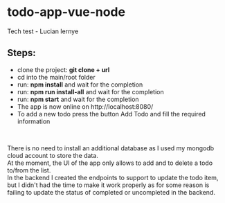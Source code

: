 # todo-app-vue-node

Tech test - Lucian Iernye

## Steps:

- clone the project: **git clone + url**
- cd into the main/root folder
- run: **npm install** and wait for the completion
- run: **npm run install-all** and wait for the completion
- run: **npm start** and wait for the completion
- The app is now online on http://localhost:8080/
- To add a new todo press the button Add Todo and fill the required information

&nbsp;
&nbsp;

There is no need to install an additional database as I used my mongodb cloud account to store the data.<br />
At the moment, the UI of the app only allows to add and to delete a todo to/from the list.<br />
In the backend I created the endpoints to support to update the todo item, but I didn't had the time to make it work properly as for some reason is failing to update the status of completed or uncompleted in the backend.<br />

&nbsp;
&nbsp;
